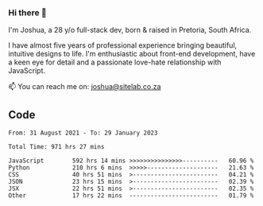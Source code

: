 ### Hi there 👋

I'm Joshua, a 28 y/o full-stack dev, born & raised in Pretoria, South Africa. 

I have almost five years of professional experience bringing beautiful, intuitive designs to life. I'm enthusiastic about front-end development, have a keen eye for detail and a passionate love-hate relationship with JavaScript.

📫 You can reach me on: joshua@sitelab.co.za

## **Code**

<!--START_SECTION:waka-->

```text
From: 31 August 2021 - To: 29 January 2023

Total Time: 971 hrs 27 mins

JavaScript        592 hrs 14 mins >>>>>>>>>>>>>>>----------   60.96 %
Python            210 hrs 6 mins  >>>>>--------------------   21.63 %
CSS               40 hrs 51 mins  >------------------------   04.21 %
JSON              23 hrs 15 mins  >------------------------   02.39 %
JSX               22 hrs 51 mins  >------------------------   02.35 %
Other             17 hrs 22 mins  -------------------------   01.79 %
```

<!--END_SECTION:waka-->
